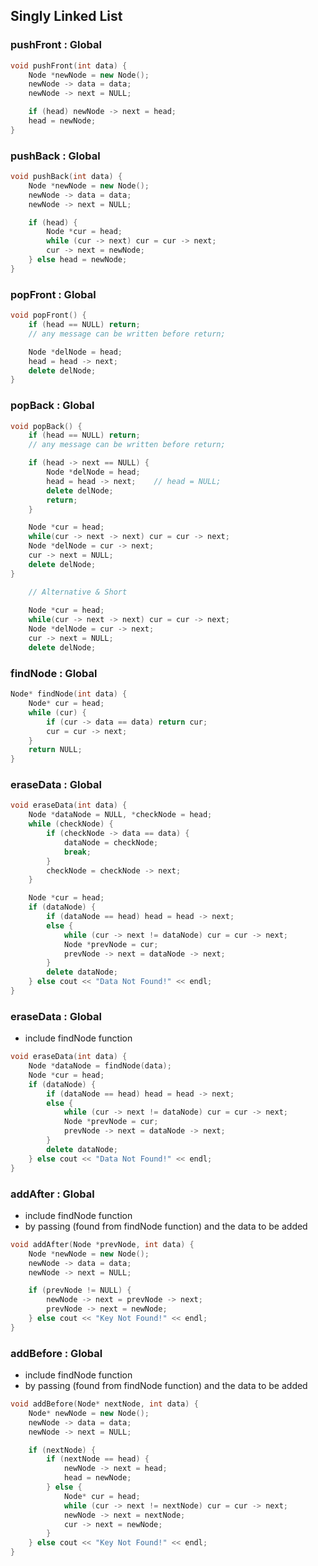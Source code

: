 ## Singly Linked List 

### pushFront : Global
```cpp
void pushFront(int data) {
    Node *newNode = new Node();
    newNode -> data = data;
    newNode -> next = NULL;

    if (head) newNode -> next = head;
    head = newNode;
}
```

### pushBack : Global
```cpp
void pushBack(int data) {
    Node *newNode = new Node();
    newNode -> data = data;
    newNode -> next = NULL;

    if (head) {
        Node *cur = head;
        while (cur -> next) cur = cur -> next;
        cur -> next = newNode;
    } else head = newNode;
}
```

### popFront : Global
```cpp
void popFront() {
    if (head == NULL) return; 
    // any message can be written before return;

    Node *delNode = head;
    head = head -> next;
    delete delNode;
}
```

### popBack : Global
```cpp
void popBack() {
    if (head == NULL) return; 
    // any message can be written before return;

    if (head -> next == NULL) {
        Node *delNode = head;
        head = head -> next;    // head = NULL;
        delete delNode;
        return;
    }

    Node *cur = head;
    while(cur -> next -> next) cur = cur -> next;
    Node *delNode = cur -> next;
    cur -> next = NULL;
    delete delNode;
}
```

```cpp
    // Alternative & Short
    
    Node *cur = head;
    while(cur -> next -> next) cur = cur -> next;
    Node *delNode = cur -> next;
    cur -> next = NULL;
    delete delNode;
```

### findNode : Global
```cpp
Node* findNode(int data) {
    Node* cur = head;
    while (cur) {
        if (cur -> data == data) return cur;
        cur = cur -> next;
    }
    return NULL;
}
```

### eraseData : Global
```cpp
void eraseData(int data) {
    Node *dataNode = NULL, *checkNode = head;
    while (checkNode) {
        if (checkNode -> data == data) {
            dataNode = checkNode;
            break;
        }
        checkNode = checkNode -> next;
    }

    Node *cur = head;
    if (dataNode) {
        if (dataNode == head) head = head -> next; 
        else {
            while (cur -> next != dataNode) cur = cur -> next;
            Node *prevNode = cur;
            prevNode -> next = dataNode -> next;
        }
        delete dataNode;
    } else cout << "Data Not Found!" << endl;
}
```

### eraseData : Global
- include findNode function
```cpp
void eraseData(int data) {
    Node *dataNode = findNode(data);
    Node *cur = head;
    if (dataNode) {
        if (dataNode == head) head = head -> next; 
        else {
            while (cur -> next != dataNode) cur = cur -> next;
            Node *prevNode = cur;
            prevNode -> next = dataNode -> next;
        }
        delete dataNode;
    } else cout << "Data Not Found!" << endl;
}
```

### addAfter : Global
- include findNode function
- by passing (found from findNode function) and the data to be added
```cpp
void addAfter(Node *prevNode, int data) {
    Node *newNode = new Node();
    newNode -> data = data;
    newNode -> next = NULL;

    if (prevNode != NULL) {
        newNode -> next = prevNode -> next;
        prevNode -> next = newNode;
    } else cout << "Key Not Found!" << endl;
}
```

### addBefore : Global
- include findNode function
- by passing (found from findNode function) and the data to be added
```cpp
void addBefore(Node* nextNode, int data) {
    Node* newNode = new Node();
    newNode -> data = data;
    newNode -> next = NULL;

    if (nextNode) {
        if (nextNode == head) {
            newNode -> next = head;
            head = newNode;
        } else {
            Node* cur = head;
            while (cur -> next != nextNode) cur = cur -> next;
            newNode -> next = nextNode;
            cur -> next = newNode;
        }
    } else cout << "Key Not Found!" << endl;
}
```
